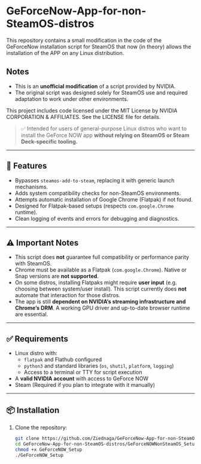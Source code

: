# GeForceNow-App-for-non-SteamOS-distros
This repository contains a small modification in the code of the GeForceNow installation script for SteamOS that now (in theory) allows the installation of the APP on any Linux distribution.

## Notes
- This is an **unofficial modification** of a script provided by NVIDIA.
- The original script was designed solely for SteamOS use and required adaptation to work under other environments.

This project includes code licensed under the MIT License by NVIDIA CORPORATION & AFFILIATES.
See the LICENSE file for details.

> ✅ Intended for users of general-purpose Linux distros who want to install the GeForce NOW app **without relying on SteamOS or Steam Deck-specific tooling.**

---

## 🚀 Features

- Bypasses `steamos-add-to-steam`, replacing it with generic launch mechanisms.
- Adds system compatibility checks for non-SteamOS environments.
- Attempts automatic installation of Google Chrome (Flatpak) if not found.
- Designed for Flatpak-based setups (respects `com.google.Chrome` runtime).
- Clean logging of events and errors for debugging and diagnostics.

---

## ⚠️ Important Notes

- This script does **not** guarantee full compatibility or performance parity with SteamOS.
- Chrome must be available as a Flatpak (`com.google.Chrome`). Native or Snap versions are **not supported**.
- On some distros, installing Flatpaks might require **user input** (e.g. choosing between system/user install). This script currently does **not** automate that interaction for those distros.
- The app is still **dependent on NVIDIA’s streaming infrastructure and Chrome’s DRM**. A working GPU driver and up-to-date browser runtime are essential.

---

## ✅ Requirements

- Linux distro with:
  - `flatpak` and Flathub configured
  - `python3` and standard libraries (`os`, `shutil`, `platform`, `logging`)
  - Access to a terminal or TTY for script execution
- A **valid NVIDIA account** with access to GeForce NOW
- Steam (Required if you plan to integrate with it manually)

---

## 📦 Installation

1. Clone the repository:
   ```bash
   git clone https://github.com/Ziednaga/GeForceNow-App-for-non-SteamOS-distros.git
   cd GeForceNow-App-for-non-SteamOS-distros/GeForceNOWNonSteamOS_Setup/
   chmod +x GeForceNOW_Setup
   ./GeForceNOW_Setup
